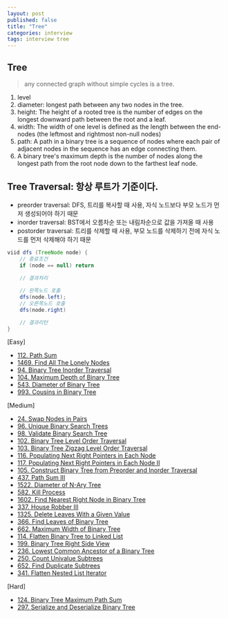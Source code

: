 ```yaml
---
layout: post
published: false
title: "Tree"
categories: interview
tags: interview tree
---
```


## Tree
> any connected graph without simple cycles is a tree.

1. level
2. diameter: longest path between any two nodes in the tree. 
3. height: The height of a rooted tree is the number of edges on the longest downward path between the root and a leaf.
4. width: The width of one level is defined as the length between the end-nodes (the leftmost and rightmost non-null nodes)
5. path: A path in a binary tree is a sequence of nodes where each pair of adjacent nodes in the sequence has an edge connecting them.
6. A binary tree's maximum depth is the number of nodes along the longest path from the root node down to the farthest leaf node.

## Tree Traversal: 항상 루트가 기준이다.
- preorder traversal: DFS, 트리를 복사할 때 사용, 자식 노드보다 부모 노드가 먼저 생성되어야 하기 때문
- inorder traversal: BST에서 오름차순 또는 내림차순으로 값을 가져올 때 사용
- postorder traversal: 트리를 삭제할 때 사용, 부모 노드를 삭제하기 전에 자식 노드를 먼저 삭제해야 하기 때문

```java
viid dfs (TreeNode node) {
    // 종료조건
    if (node == null) return
    
    // 결과처리

    // 왼쪽노드 호출
    dfs(node.left);
    // 오른쪽노드 호출
    dfs(node.right)

    // 결과리턴
}
```

[Easy]
- [112. Path Sum](https://leetcode.com/problems/path-sum/)
- [1469. Find All The Lonely Nodes](https://leetcode.com/problems/find-all-the-lonely-nodes/)
- [94. Binary Tree Inorder Traversal](https://leetcode.com/problems/binary-tree-inorder-traversal/)
- [104. Maximum Depth of Binary Tree](https://leetcode.com/problems/maximum-depth-of-binary-tree/)
- [543. Diameter of Binary Tree](https://leetcode.com/problems/diameter-of-binary-tree/)
- [993. Cousins in Binary Tree](https://leetcode.com/problems/cousins-in-binary-tree/)

[Medium]
- [24. Swap Nodes in Pairs](https://leetcode.com/problems/swap-nodes-in-pairs)
- [96. Unique Binary Search Trees](https://leetcode.com/problems/unique-binary-search-trees/)
- [98. Validate Binary Search Tree](https://leetcode.com/problems/validate-binary-search-tree/)
- [102. Binary Tree Level Order Traversal](https://leetcode.com/problems/binary-tree-level-order-traversal/)
- [103. Binary Tree Zigzag Level Order Traversal](https://leetcode.com/problems/binary-tree-zigzag-level-order-traversal/)
- [116. Populating Next Right Pointers in Each Node](https://leetcode.com/problems/populating-next-right-pointers-in-each-node/)
- [117. Populating Next Right Pointers in Each Node II](https://leetcode.com/problems/populating-next-right-pointers-in-each-node-ii/)
- [105. Construct Binary Tree from Preorder and Inorder Traversal](https://leetcode.com/problems/construct-binary-tree-from-preorder-and-inorder-traversal/)
- [437. Path Sum III](https://leetcode.com/problems/path-sum-iii/)
- [1522. Diameter of N-Ary Tree](https://leetcode.com/problems/diameter-of-n-ary-tree/)
- [582. Kill Process](https://leetcode.com/problems/kill-process/)
- [1602. Find Nearest Right Node in Binary Tree](https://leetcode.com/problems/find-nearest-right-node-in-binary-tree/)
- [337. House Robber III](https://leetcode.com/problems/house-robber-iii/)
- [1325. Delete Leaves With a Given Value](https://leetcode.com/problems/delete-leaves-with-a-given-value/)
- [366. Find Leaves of Binary Tree](https://leetcode.com/problems/find-leaves-of-binary-tree/)
- [662. Maximum Width of Binary Tree](https://leetcode.com/problems/maximum-width-of-binary-tree/)
- [114. Flatten Binary Tree to Linked List](https://leetcode.com/problems/flatten-binary-tree-to-linked-list/)
- [199. Binary Tree Right Side View](https://leetcode.com/problems/binary-tree-right-side-view/)
- [236. Lowest Common Ancestor of a Binary Tree](https://leetcode.com/problems/lowest-common-ancestor-of-a-binary-tree/)
- [250. Count Univalue Subtrees](https://leetcode.com/problems/count-univalue-subtrees/)
- [652. Find Duplicate Subtrees](https://leetcode.com/problems/find-duplicate-subtrees/)
- [341. Flatten Nested List Iterator](https://leetcode.com/problems/flatten-nested-list-iterator/)

[Hard]
- [124. Binary Tree Maximum Path Sum](https://leetcode.com/problems/binary-tree-maximum-path-sum/)
- [297. Serialize and Deserialize Binary Tree](https://leetcode.com/problems/serialize-and-deserialize-binary-tree/)